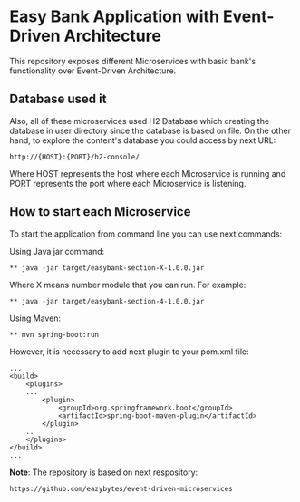 # Easy Bank Application with Event-Driven Architecture

This repository exposes different Microservices with basic bank's functionality over Event-Driven Architecture. 


## Database used it
Also, all of these microservices used H2 Database which creating the database in user directory since the database is based on file. On the other hand, to explore the content's database you could access by next URL:

    http://{HOST}:{PORT}/h2-console/
    
Where HOST represents the host where each Microservice is running and PORT represents the port where each Microservice is listening.


## How to start each Microservice
To start the application from command line you can use next commands:

Using Java jar command:

    ** java -jar target/easybank-section-X-1.0.0.jar
    
Where X means number module that you can run. For example:

    ** java -jar target/easybank-section-4-1.0.0.jar

Using Maven:

    ** mvn spring-boot:run

However, it is necessary to add next plugin to your pom.xml file:

```
...
<build>
    <plugins>
    ...
        <plugin>
            <groupId>org.springframework.boot</groupId>
            <artifactId>spring-boot-maven-plugin</artifactId>
        </plugin>
    ..
    </plugins>
</build>
...
```


**Note**: The repository is based on next respository:

    https://github.com/eazybytes/event-driven-microservices
